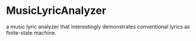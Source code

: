 MusicLyricAnalyzer
==================

a music lyric analyzer that interestingly demonstrates conventional lyrics as finite-state machine.
